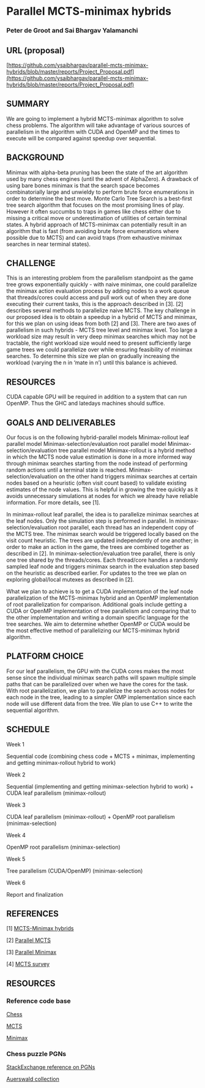 # Parallel MCTS-minimax hybrids
### Peter de Groot and Sai Bhargav Yalamanchi

## URL (proposal)
[https://github.com/ysaibhargav/parallel-mcts-minimax-hybrids/blob/master/reports/Project_Proposal.pdf](https://github.com/ysaibhargav/parallel-mcts-minimax-hybrids/blob/master/reports/Project_Proposal.pdf)

## SUMMARY
We are going to implement a hybrid MCTS-minimax algorithm to solve chess problems. The algorithm will take advantage of various sources of parallelism in the algorithm with CUDA and OpenMP and the times to execute will be compared against speedup over sequential.

## BACKGROUND
Minimax with alpha-beta pruning has been the state of the art algorithm used by many chess engines (until the advent of AlphaZero). A drawback of using bare bones minimax is that the search space becomes combinatorially large and unwieldy to perform brute force enumerations in order to determine the best move. Monte Carlo Tree Search is a best-first tree search algorithm that focuses on the most promising lines of play. However it often succumbs to traps in games like chess either due to missing a critical move or underestimation of utilities of certain terminal states. A hybrid approach of MCTS-minimax can potentially result in an algorithm that is fast (from avoiding brute force enumerations where possible due to MCTS) and can avoid traps (from exhaustive minimax searches in near terminal states).

## CHALLENGE
This is an interesting problem from the parallelism standpoint as the game tree grows exponentially quickly - with naive minimax, one could parallelize the minimax action evaluation process by adding nodes to a work queue that threads/cores could access and pull work out of when they are done executing their current tasks, this is the approach described in [3]. [2] describes several methods to parallelize naive MCTS. The key challenge in our proposed idea is to obtain a speedup in a hybrid of MCTS and minimax, for this we plan on using ideas from both [2] and [3]. There are two axes of parallelism in such hybrids - MCTS tree level and minimax level. Too large a workload size may result in very deep minimax searches which may not be tractable, the right workload size would need to present sufficiently large game trees we could parallelize over while ensuring feasibility of minimax searches. To determine this size we plan on gradually increasing the workload (varying the n in ‘mate in n’) until this balance is achieved.

## RESOURCES
CUDA capable GPU will be required in addition to a system that can run OpenMP. Thus the GHC and latedays machines should suffice.

## GOALS AND DELIVERABLES
Our focus is on the following hybrid-parallel models
Minimax-rollout leaf parallel model
Minimax-selection/evaluation root parallel model
Minimax-selection/evaluation tree parallel model
Minimax-rollout is a hybrid method in which the MCTS node value estimation is done in a more informed way through minimax searches starting from the node instead of performing random actions until a terminal state is reached. Minimax-selection/evaluation on the other hand triggers minimax searches at certain nodes based on a heuristic (often visit count based) to validate existing estimates of the node values. This is helpful in growing the tree quickly as it avoids unnecessary simulations at nodes for which we already have reliable information. For more details, see [1].

In minimax-rollout leaf parallel, the idea is to parallelize minimax searches at the leaf nodes. Only the simulation step is performed in parallel. In minimax-selection/evaluation root parallel, each thread has an independent copy of the MCTS tree. The minimax search would be triggered locally based on the visit count heuristic. The trees are updated independently of one another; in order to make an action in the game, the trees are combined together as described in [2]. In minimax-selection/evaluation tree parallel, there is only one tree shared by the threads/cores. Each thread/core handles a randomly sampled leaf node and triggers minimax search in the evaluation step based on the heuristic as described earlier. For updates to the tree we plan on exploring global/local mutexes as described in [2].

What we plan to achieve is to get a CUDA implementation of the leaf node parallelization of the MCTS-minimax hybrid and an OpenMP implementation of root parallelization for comparison. Additional goals include getting a CUDA or OpenMP implementation of tree parallelism and comparing that to the other implementation and writing a domain specific language for the tree searches. We aim to determine whether OpenMP or CUDA would be the most effective method of parallelizing our MCTS-minimax hybrid algorithm.

## PLATFORM CHOICE
For our leaf parallelism, the GPU with the CUDA cores makes the most sense since the individual minimax search paths will spawn multiple simple paths that can be parallelized over when we have the cores for the task. With root parallelization, we plan to parallelize the search across nodes for each node in the tree, leading to a simpler OMP implementation since each node will use different data from the tree. We plan to use C++ to write the sequential algorithm.

## SCHEDULE
Week 1

Sequential code (combining chess code + MCTS + minimax, implementing and getting minimax-rollout hybrid to work)

Week 2

Sequential (implementing and getting minimax-selection hybrid to work) + CUDA leaf parallelism (minimax-rollout)

Week 3

CUDA leaf parallelism (minimax-rollout) + OpenMP root parallelism (minimax-selection)

Week 4

OpenMP root parallelism (minimax-selection)

Week 5

Tree parallelism (CUDA/OpenMP) (minimax-selection)

Week 6

Report and finalization


## REFERENCES

[1] [MCTS-Minimax hybrids](https://dke.maastrichtuniversity.nl/m.winands/documents/mcts-minimax_hybrids_final.pdf)

[2] [Parallel MCTS](http://citeseerx.ist.psu.edu/viewdoc/download?doi=10.1.1.159.4373&rep=rep1&type=pdf)

[3] [Parallel Minimax](http://olab.is.s.u-tokyo.ac.jp/~kamil.rocki/rocki_ppam09.pdf)

[4] [MCTS survey](http://mcts.ai/pubs/mcts-survey-master.pdf)

## RESOURCES
### Reference code base

[Chess](https://github.com/tobijk/simple-chess)

[MCTS](https://github.com/memo/ofxMSAmcts)

[Minimax](https://github.com/ryancesiel/tictactoe-minimax)

### Chess puzzle PGNs

[StackExchange reference on PGNs](https://chess.stackexchange.com/questions/19633/chess-puzzle-database-with-pgn-or-fen)

[Auerswald collection](http://gorgonian.weebly.com/pgn.html)
